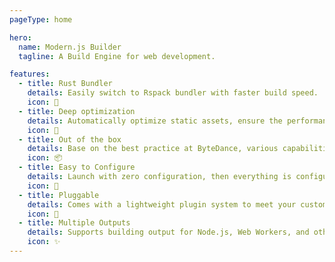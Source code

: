 ```yaml
---
pageType: home

hero:
  name: Modern.js Builder
  tagline: A Build Engine for web development.

features:
  - title: Rust Bundler
    details: Easily switch to Rspack bundler with faster build speed.
    icon: 🚀
  - title: Deep optimization
    details: Automatically optimize static assets, ensure the performance of production app.
    icon: 🍭
  - title: Out of the box
    details: Base on the best practice at ByteDance, various capabilities are out-of-the-box.
    icon: 📦
  - title: Easy to Configure
    details: Launch with zero configuration, then everything is configurable.
    icon: 📖
  - title: Pluggable
    details: Comes with a lightweight plugin system to meet your customization needs.
    icon: 🎨
  - title: Multiple Outputs
    details: Supports building output for Node.js, Web Workers, and other environments.
    icon: ✨
---
```

